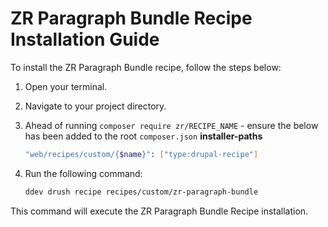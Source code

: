 # ZR Paragraph Bundle Recipe Installation Guide

To install the ZR Paragraph Bundle recipe, follow the steps below:

1. Open your terminal.
2. Navigate to your project directory. 
3. Ahead of running `composer require zr/RECIPE_NAME` - ensure the below has been added to the root `composer.json` **installer-paths**
    ```sh
    "web/recipes/custom/{$name}": ["type:drupal-recipe"]
    ```
4. Run the following command:

    ```sh
    ddev drush recipe recipes/custom/zr-paragraph-bundle
    ```

This command will execute the ZR Paragraph Bundle Recipe installation.
